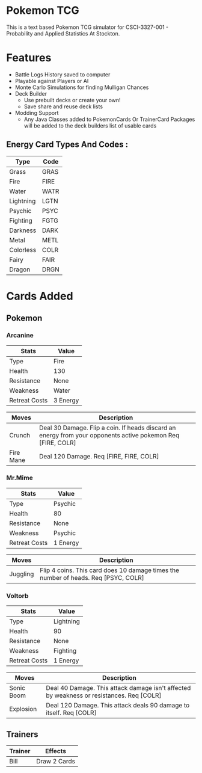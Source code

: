 
# Pokemon TCG

This is a text based Pokemon TCG simulator for CSCI-3327-001 - Probability and Applied Statistics At Stockton.

# Features
- Battle Logs History saved to computer
- Playable against Players or AI
- Monte Carlo Simulations for finding Mulligan Chances
- Deck Builder
  - Use prebuilt decks or create your own!
  - Save share and reuse deck lists
- Modding Support
  - Any Java Classes added to PokemonCards Or TrainerCard Packages will be added to the deck builders list of usable cards

## Energy Card Types And Codes :
| Type      | Code  |
|-----------|-------|
| Grass     | GRAS  |
| Fire      | FIRE  |
| Water     | WATR  |
| Lightning | LGTN  |
| Psychic   | PSYC  |
| Fighting  | FGTG  |
| Darkness  | DARK  |
| Metal     | METL  |
| Colorless | COLR  |
| Fairy     | FAIR  |
| Dragon    | DRGN  |

# Cards Added

## Pokemon
### Arcanine

| Stats         | Value    |
|---------------|----------|
| Type          | Fire     |
| Health        | 130      |
| Resistance    | None     |
| Weakness      | Water    |
| Retreat Costs | 3 Energy |

| Moves     | Description                                                                                                 |
|-----------|-------------------------------------------------------------------------------------------------------------|
| Crunch    | Deal 30 Damage. Flip a coin. If heads discard an energy from your opponents active pokemon Req [FIRE, COLR] |
| Fire Mane | Deal 120 Damage. Req [FIRE, FIRE, COLR]                                                                     |

### Mr.Mime
| Stats         | Value    |
|---------------|----------|
| Type          | Psychic  |
| Health        | 80       |
| Resistance    | None     |
| Weakness      | Psychic  |
| Retreat Costs | 1 Energy |

| Moves    | Description                                                                        |
|----------|------------------------------------------------------------------------------------|
| Juggling | Flip 4 coins. This card does 10 damage times the number of heads. Req [PSYC, COLR] |

### Voltorb
| Stats         | Value     |
|---------------|-----------|
| Type          | Lightning |
| Health        | 90        |
| Resistance    | None      |
| Weakness      | Fighting  |
| Retreat Costs | 1 Energy  |

| Moves      | Description                                                                              |
|------------|------------------------------------------------------------------------------------------|
| Sonic Boom | Deal 40 Damage. This attack damage isn't affected by weakness or resistances. Req [COLR] |
| Explosion  | Deal 120 Damage. This attack deals 90 damage to itself. Req [COLR]                       |

## Trainers
| Trainer | Effects      |
|---------|--------------|
| Bill    | Draw 2 Cards |
